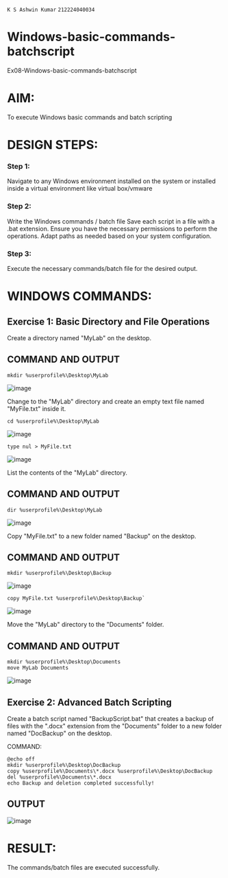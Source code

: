 ```K S Ashwin Kumar```
```212224040034```


# Windows-basic-commands-batchscript
Ex08-Windows-basic-commands-batchscript

# AIM:
To execute Windows basic commands and batch scripting

# DESIGN STEPS:

### Step 1:

Navigate to any Windows environment installed on the system or installed inside a virtual environment like virtual box/vmware 

### Step 2:

Write the Windows commands / batch file
Save each script in a file with a .bat extension.
Ensure you have the necessary permissions to perform the operations.
Adapt paths as needed based on your system configuration.
### Step 3:

Execute the necessary commands/batch file for the desired output. 




# WINDOWS COMMANDS:
## Exercise 1: Basic Directory and File Operations
Create a directory named "MyLab" on the desktop.


## COMMAND AND OUTPUT
```
mkdir %userprofile%\Desktop\MyLab
```

![image](https://github.com/user-attachments/assets/792d3d77-2adb-4099-b769-41564d837d6d)

Change to the "MyLab" directory and create an empty text file named "MyFile.txt" inside it.
```
cd %userprofile%\Desktop\MyLab
```
![image](https://github.com/user-attachments/assets/ff82bb4b-6810-49f4-95f7-1f16a1bd5116)


```
type nul > MyFile.txt
```
![image](https://github.com/user-attachments/assets/765a8a03-aea2-4a38-af3e-fe79211c9abd)

List the contents of the "MyLab" directory.


## COMMAND AND OUTPUT
```
dir %userprofile%\Desktop\MyLab
```

![image](https://github.com/user-attachments/assets/6bae0a39-c3a8-43d0-b4b9-da5cf395acd5)

Copy "MyFile.txt" to a new folder named "Backup" on the desktop.

## COMMAND AND OUTPUT
```
mkdir %userprofile%\Desktop\Backup
```
![image](https://github.com/user-attachments/assets/7c7b17e8-cff3-41e0-9d09-a75c669511be)

```
copy MyFile.txt %userprofile%\Desktop\Backup`
```

![image](https://github.com/user-attachments/assets/ea31b5e4-edae-4f4c-be0b-a8a7f3bd3778)

Move the "MyLab" directory to the "Documents" folder.


## COMMAND AND OUTPUT
```
mkdir %userprofile%\Desktop\Documents
move MyLab Documents
```

![image](https://github.com/user-attachments/assets/3f34c0a1-a0dd-43d2-a5ea-de2ffd675792)

## Exercise 2: Advanced Batch Scripting
Create a batch script named "BackupScript.bat" that creates a backup of files with the ".docx" extension from the "Documents" folder to a new folder named "DocBackup" on the desktop.

COMMAND:
```
@echo off
mkdir %userprofile%\Desktop\DocBackup
copy %userprofile%\Documents\*.docx %userprofile%\Desktop\DocBackup
del %userprofile%\Documents\*.docx
echo Backup and deletion completed successfully!
```

## OUTPUT
![image](https://github.com/user-attachments/assets/507e511f-00ed-4aa4-9173-8a7f8914d8ea)


# RESULT:
The commands/batch files are executed successfully.

